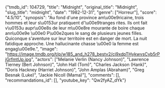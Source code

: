 {"tmdb_id": 104729, "title": "Midnight", "original_title": "Midnight", "slug_title": "midnight", "date": "1982-12-31", "genre": ["Horreur"], "score": "4.5/10", "synopsis": "Au fond d'une province am\u00e9ricaine, trois hommes et leur s\u0153ur pratiquent d'\u00e9tranges rites. Ils ont fait v\u0153u aupr\u00e8s de leur m\u00e8re mourante de boire chaque ann\u00e9e \u00e0 P\u00e2ques le sang de plusieurs jeunes filles. Quiconque s'aventure sur leur territoire est en danger de mort. La nuit fatidique approche. Une hallucinante chasse \u00e0 la femme est engag\u00e9e.", "image": "https://image.tmdb.org/t/p/w185_and_h278_bestv2/cj9xdpTHykwvsCyb5rPjGrfmtUp.jpg", "actors": ["Melanie Verlin (Nancy Johnson)", "Lawrence Tierney (Bert Johnson)", "John Hall (Tom)", "Charles Jackson (Hank)", "Doris Hackney (Harriet Johnson)", "John Amplas (Abraham)", "Greg Besnak (Luke)", "Jackie Nicoll (Mama)"], "comments": [], "recommandations_id": [], "youtube_key": "Qw2fyAZ_dYk"}